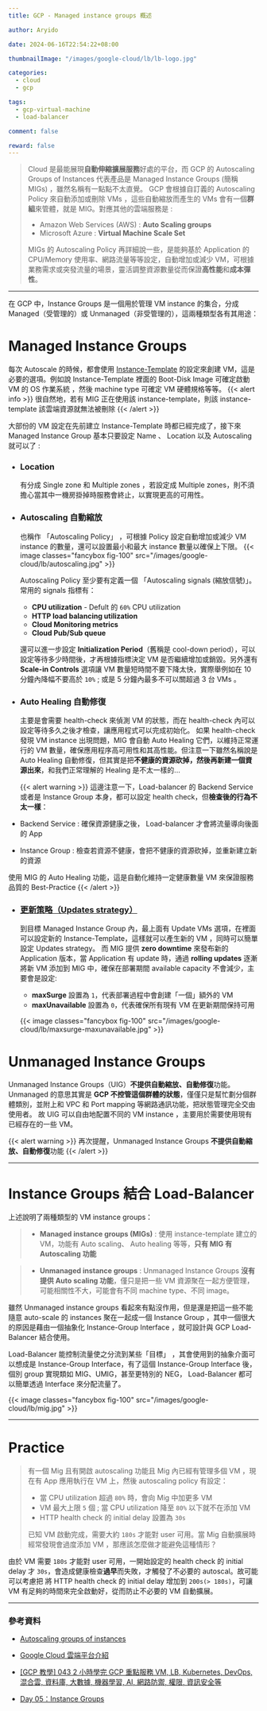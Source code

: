 ```yaml
---
title: GCP - Managed instance groups 概述

author: Aryido

date: 2024-06-16T22:54:22+08:00

thumbnailImage: "/images/google-cloud/lb/lb-logo.jpg"

categories:
  - cloud
  - gcp

tags:
  - gcp-virtual-machine
  - load-balancer

comment: false

reward: false
---
```


<!--BODY-->

> Cloud 是最能展現**自動伸縮擴展服務**好處的平台，而 GCP 的 Autoscaling Groups of Instances 代表產品是 Managed Instance Groups (簡稱 MIGs) ，雖然名稱有一點點不太直覺。 GCP 會根據自訂義的 Autoscaling Policy 來自動添加或刪除 VMs ，這些自動縮放而產生的 VMs 會有一個**群組**來管體，就是 MIG。對應其他的雲端服務是 :
>
> - Amazon Web Services (AWS) : **Auto Scaling groups**
> - Microsoft Azure : **Virtual Machine Scale Set**
>
> MIGs 的 Autoscaling Policy 再詳細說一些，是能夠基於 Application 的 CPU/Memory 使用率、網路流量等等設定，自動增加或減少 VM，可根據業務需求或突發流量的場景，靈活調整資源數量從而保證**高性能**和**成本彈性**。

<!--more-->

---

在 GCP 中，Instance Groups 是一個用於管理 VM instance 的集合，分成 Managed（受管理的）或 Unmanaged（非受管理的），這兩種類型各有其用途：

# Managed Instance Groups

每次 Autoscale 的時候，都會使用 [Instance-Template](https://aryido.github.io/posts/google-cloud/instance-template/) 的設定來創建 VM，這是必要的選項。例如說 Instance-Template 裡面的 Boot-Disk Image 可確定啟動 VM 的 OS 作業系統 ，然後 machine type 可確定 VM 硬體規格等等。
{{< alert info >}}
很自然地，若有 MIG 正在使用該 instance-template，則該 instance-template 該雲端資源就無法被刪除
{{< /alert >}}

大部份的 VM 設定在先前建立 Instance-Template 時都已經完成了，接下來 Managed Instance Group 基本只要設定 Name 、 Location 以及 Autoscaling 就可以了 :

- ### Location

  有分成 Single zone 和 Multiple zones ，若設定成 Multiple zones，則不須擔心當其中一機房掛掉時服務會終止，以實現更高的可用性。

- ### Autoscaling 自動縮放

  也稱作 「Autoscaling Policy」 ，可根據 Policy 設定自動增加或減少 VM instance 的數量，還可以設置最小和最大 instance 數量以確保上下限。
  {{< image classes="fancybox fig-100" src="/images/google-cloud/lb/autoscaling.jpg" >}}

  Autoscaling Policy 至少要有定義一個 「Autoscaling signals (縮放信號)」。常用的 signals 指標有：

  - **CPU utilization** - Defult 的 `60%` CPU utilization
  - **HTTP load balancing utilization**
  - **Cloud Monitoring metrics**
  - **Cloud Pub/Sub queue**

  還可以進一步設定 **Initialization Period**（舊稱是 cool-down period），可以設定等待多少時間後，才再根據指標決定 VM 是否繼續增加或銷毀。另外還有 **Scale-in Controls** 選項讓 VM 數量短時間不要下降太快，實際舉例如在 10 分鐘內降幅不要高於 `10%` ; 或是 5 分鐘內最多不可以關超過 3 台 VMs 。

- ### Auto Healing 自動修復

    主要是會需要 health-check 來偵測 VM 的狀態，而在 health-check 內可以設定等待多久之後才檢查，讓應用程式可以完成初始化。 如果 health-check 發現 VM instance 出現問題，MIG 會自動 Auto Healing 它們，以維持正常運行的 VM 數量，確保應用程序高可用性和其高性能。但注意一下雖然名稱說是 Auto Healing 自動修復，但其實是把**不健康的資源砍掉，然後再新建一個資源出來**，和我們正常理解的 Healing 是不太一樣的...

    {{< alert warning >}}
這邊注意一下，Load-balancer 的 Backend Service 或者是 Instance Group 本身，都可以設定 health check，但**檢查後的行為不太一樣**：

- Backend Service : 確保資源健康之後， Load-balancer 才會將流量導向後面的 App
- Instance Group : 檢查若資源不健康，會把不健康的資源砍掉，並重新建立新的資源

使用 MIG 的 Auto Healing 功能，這是自動化維持一定健康數量 VM 來保證服務品質的 Best-Practice
{{< /alert >}}

- ### [更新策略（Updates strategy）](https://cloud.google.com/compute/docs/instance-groups/rolling-out-updates-to-managed-instance-groups#console)
    
    到目標 Managed Instance Group 內，最上面有 Update VMs 選項，在裡面可以設定新的 Instance-Template，這樣就可以產生新的 VM ，同時可以簡單設定 Updates strategy。 而 MIG 提供 **zero downtime** 來發布新的 Application 版本，當 Application 有 update 時，通過 **rolling updates** 逐漸將新 VM 添加到 MIG 中，確保在部署期間 available capacity 不會減少，主要會是設定:
    - **maxSurge** 設置為 `1`，代表部署過程中會創建「一個」額外的 VM 
    - **maxUnavailable** 設置為 `0`，代表確保所有現有 VM 在更新期間保持可用
  
  {{< image classes="fancybox fig-100" src="/images/google-cloud/lb/maxsurge-maxunavailable.jpg" >}}

# Unmanaged Instance Groups

Unmanaged Instance Groups（UIG）**不提供自動縮放、自動修復**功能。 Unmanaged 的意思其實是 **GCP 不控管這個群體的狀態**，僅僅只是幫忙劃分個群體類別，並附上和 VPC 和 Port mapping 等網路通訊功能，把狀態管理完全交由使用者。 故 UIG 可以自由地配置不同的 VM instance ，主要用於需要使用現有已經存在的一些 VM。

{{< alert warning >}}
再次提醒，Unmanaged Instance Groups **不提供自動縮放、自動修復**功能
{{< /alert >}}

---

# Instance Groups 結合 Load-Balancer

上述說明了兩種類型的 VM instance groups：

> - **Managed instance groups (MIGs)** : 使用 instance-template 建立的 VM，功能有 Auto scaling、 Auto healing 等等，**只有 MIG 有 Autoscaling 功能**

> - **Unmanaged instance groups** : Unmanaged Instance Groups **沒有提供 Auto scaling 功能**，僅只是把一些 VM 資源聚在一起方便管理，可能相關性不大，可能會有不同 machine type、不同 image。

雖然 Unmanaged instance groups 看起來有點沒作用，但是還是把這一些不能隨意 auto-scale 的 instances 聚在一起成一個 Instance Group ，其中一個很大的原因是藉由一個抽象化 Instance-Group Interface ，就可設計與 GCP Load-Balancer 結合使用。

Load-Balancer 能控制流量使之分流到某些「目標」 ，其會使用到的抽象介面可以想成是 Instance-Group Interface，有了這個 Instance-Group Interface 後，個別 group 實現類如 MIG、UMIG，甚至更特別的 NEG， Load-Balancer 都可以簡單透過 Interface 來分配流量了。

{{< image classes="fancybox fig-100" src="/images/google-cloud/lb/mig.jpg" >}}

---

# Practice

> 有一個 Mig 且有開啟 autoscaling 功能且 Mig 內已經有管理多個 VM ，現在有 App 應用執行在 VM 上，然後 autoscaling policy 有設定：
>
> - 當 CPU utilization 超過 `80%` 時，會向 Mig 中加更多 VM
> - VM 最大上限 `5` 個 ; 當 CPU utilization 降至 `80%` 以下就不在添加 VM
> - HTTP health check 的 initial delay 設置為 `30s`
>
> 已知 VM 啟動完成，需要大約 `180s` 才能對 user 可用。當 Mig 自動擴展時經常發現會過度添加 VM ，那應該怎麼做才能避免這種情形？

由於 VM 需要 `180s` 才能對 user 可用，一開始設定的 health check 的 initial delay 才 `30s`，會造成健康檢查**過早**而失敗，才觸發了不必要的 autoscal。故可能可以考慮把 將 HTTP health check 的 initial delay 增加到 `200s(> 180s)`，可讓 VM 有足夠的時間來完全啟動好，從而防止不必要的 VM 自動擴展。

---

### 參考資料

- [Autoscaling groups of instances](https://cloud.google.com/compute/docs/autoscaler)

- [Google Cloud 雲端平台介紹](https://jason-kao-blog.medium.com/google-cloud%E9%9B%B2%E7%AB%AF%E5%B9%B3%E5%8F%B0%E4%BB%8B%E7%B4%B9-fc3212c8359b)

- [[GCP 教學] 043 2 小時學完 GCP 重點服務 VM, LB, Kubernetes, DevOps, 混合雲, 資料庫, 大數據, 機器學習, AI, 網路防禦, 權限, 資訊安全等](https://www.youtube.com/watch?v=hQE14DX4LHQ&t=134s)

- [Day 05：Instance Groups](https://ithelp.ithome.com.tw/m/articles/10315523)
